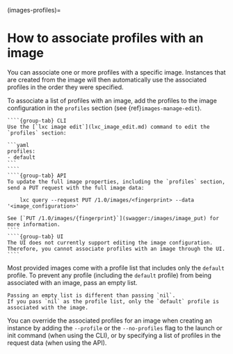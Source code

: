 (images-profiles)=
# How to associate profiles with an image

You can associate one or more profiles with a specific image.
Instances that are created from the image will then automatically use the associated profiles in the order they were specified.

To associate a list of profiles with an image, add the profiles to the image configuration in the `profiles` section (see {ref}`images-manage-edit`).

`````{tabs}
````{group-tab} CLI
Use the [`lxc image edit`](lxc_image_edit.md) command to edit the `profiles` section:

```yaml
profiles:
- default
```
````
````{group-tab} API
To update the full image properties, including the `profiles` section, send a PUT request with the full image data:

    lxc query --request PUT /1.0/images/<fingerprint> --data '<image_configuration>'

See [`PUT /1.0/images/{fingerprint}`](swagger:/images/image_put) for more information.
````
````{group-tab} UI
The UI does not currently support editing the image configuration.
Therefore, you cannot associate profiles with an image through the UI.
````
`````

Most provided images come with a profile list that includes only the `default` profile.
To prevent any profile (including the `default` profile) from being associated with an image, pass an empty list.

```{note}
Passing an empty list is different than passing `nil`.
If you pass `nil` as the profile list, only the `default` profile is associated with the image.
```

You can override the associated profiles for an image when creating an instance by adding the `--profile` or the `--no-profiles` flag to the launch or init command (when using the CLI), or by specifying a list of profiles in the request data (when using the API).
